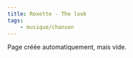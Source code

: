 ```yaml
---
title: Roxette - The look
tags:
    - musique/chanson
---
```


Page créée automatiquement, mais vide.
